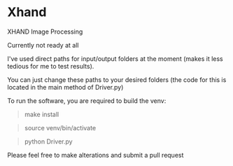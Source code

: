 # Xhand
XHAND Image Processing

Currently not ready at all 

I've used direct paths for input/output folders at the moment (makes it less tedious for me to test results).

You can just change these paths to your desired folders (the code for this is located in the main method of Driver.py)

To run the software, you are required to build the venv:

>make install

>source venv/bin/activate

>python Driver.py

Please feel free to make alterations and submit a pull request


